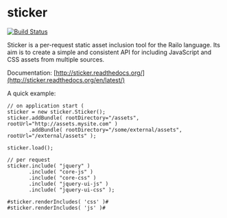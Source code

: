 sticker
=======

[![Build Status](https://travis-ci.org/pixl8/sticker.svg?branch=master)](https://travis-ci.org/pixl8/sticker)

Sticker is a per-request static asset inclusion tool for the Railo language. Its aim is to create a simple and consistent API for including JavaScript and CSS assets from multiple sources.

Documentation: [http://sticker.readthedocs.org/](http://sticker.readthedocs.org/en/latest/)

A quick example:

    // on application start (
    sticker = new sticker.Sticker();
    sticker.addBundle( rootDirectory="/assets", rootUrl="http://assets.mysite.com" )
           .addBundle( rootDirectory="/some/external/assets", rootUrl="/external/assets" );
           
    sticker.load();
           
    // per request
    sticker.include( "jquery" )
           .include( "core-js" )
           .include( "core-css" )
           .include( "jquery-ui-js" )
           .include( "jquery-ui-css" );
           
    #sticker.renderIncludes( 'css' )#
    #sticker.renderIncludes( 'js' )#
           
